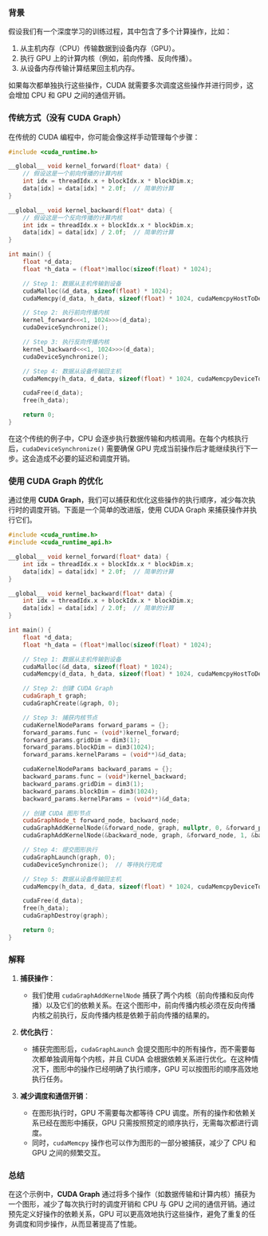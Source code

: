 ### 背景

假设我们有一个深度学习的训练过程，其中包含了多个计算操作，比如：

1. 从主机内存（CPU）传输数据到设备内存（GPU）。
2. 执行 GPU 上的计算内核（例如，前向传播、反向传播）。
3. 从设备内存传输计算结果回主机内存。

如果每次都单独执行这些操作，CUDA 就需要多次调度这些操作并进行同步，这会增加 CPU 和 GPU 之间的通信开销。

### 传统方式（没有 CUDA Graph）

在传统的 CUDA 编程中，你可能会像这样手动管理每个步骤：

```cpp
#include <cuda_runtime.h>

__global__ void kernel_forward(float* data) {
    // 假设这是一个前向传播的计算内核
    int idx = threadIdx.x + blockIdx.x * blockDim.x;
    data[idx] = data[idx] * 2.0f;  // 简单的计算
}

__global__ void kernel_backward(float* data) {
    // 假设这是一个反向传播的计算内核
    int idx = threadIdx.x + blockIdx.x * blockDim.x;
    data[idx] = data[idx] / 2.0f;  // 简单的计算
}

int main() {
    float *d_data;
    float *h_data = (float*)malloc(sizeof(float) * 1024);

    // Step 1: 数据从主机传输到设备
    cudaMalloc(&d_data, sizeof(float) * 1024);
    cudaMemcpy(d_data, h_data, sizeof(float) * 1024, cudaMemcpyHostToDevice);

    // Step 2: 执行前向传播内核
    kernel_forward<<<1, 1024>>>(d_data);
    cudaDeviceSynchronize();

    // Step 3: 执行反向传播内核
    kernel_backward<<<1, 1024>>>(d_data);
    cudaDeviceSynchronize();

    // Step 4: 数据从设备传输回主机
    cudaMemcpy(h_data, d_data, sizeof(float) * 1024, cudaMemcpyDeviceToHost);

    cudaFree(d_data);
    free(h_data);

    return 0;
}
```

在这个传统的例子中，CPU 会逐步执行数据传输和内核调用。在每个内核执行后，`cudaDeviceSynchronize()` 需要确保 GPU 完成当前操作后才能继续执行下一步。这会造成不必要的延迟和调度开销。

### 使用 CUDA Graph 的优化

通过使用 **CUDA Graph**，我们可以捕获和优化这些操作的执行顺序，减少每次执行时的调度开销。下面是一个简单的改进版，使用 CUDA Graph 来捕获操作并执行它们。

```cpp
#include <cuda_runtime.h>
#include <cuda_runtime_api.h>

__global__ void kernel_forward(float* data) {
    int idx = threadIdx.x + blockIdx.x * blockDim.x;
    data[idx] = data[idx] * 2.0f;  // 简单的计算
}

__global__ void kernel_backward(float* data) {
    int idx = threadIdx.x + blockIdx.x * blockDim.x;
    data[idx] = data[idx] / 2.0f;  // 简单的计算
}

int main() {
    float *d_data;
    float *h_data = (float*)malloc(sizeof(float) * 1024);

    // Step 1: 数据从主机传输到设备
    cudaMalloc(&d_data, sizeof(float) * 1024);
    cudaMemcpy(d_data, h_data, sizeof(float) * 1024, cudaMemcpyHostToDevice);

    // Step 2: 创建 CUDA Graph
    cudaGraph_t graph;
    cudaGraphCreate(&graph, 0);

    // Step 3: 捕获内核节点
    cudaKernelNodeParams forward_params = {};
    forward_params.func = (void*)kernel_forward;
    forward_params.gridDim = dim3(1);
    forward_params.blockDim = dim3(1024);
    forward_params.kernelParams = (void**)&d_data;

    cudaKernelNodeParams backward_params = {};
    backward_params.func = (void*)kernel_backward;
    backward_params.gridDim = dim3(1);
    backward_params.blockDim = dim3(1024);
    backward_params.kernelParams = (void**)&d_data;

    // 创建 CUDA 图形节点
    cudaGraphNode_t forward_node, backward_node;
    cudaGraphAddKernelNode(&forward_node, graph, nullptr, 0, &forward_params);
    cudaGraphAddKernelNode(&backward_node, graph, &forward_node, 1, &backward_params);

    // Step 4: 提交图形执行
    cudaGraphLaunch(graph, 0);
    cudaDeviceSynchronize();  // 等待执行完成

    // Step 5: 数据从设备传输回主机
    cudaMemcpy(h_data, d_data, sizeof(float) * 1024, cudaMemcpyDeviceToHost);

    cudaFree(d_data);
    free(h_data);
    cudaGraphDestroy(graph);

    return 0;
}
```

### 解释

1. **捕获操作**：

   * 我们使用 `cudaGraphAddKernelNode` 捕获了两个内核（前向传播和反向传播）以及它们的依赖关系。在这个图形中，前向传播内核必须在反向传播内核之前执行，反向传播内核是依赖于前向传播的结果的。

2. **优化执行**：

   * 捕获完图形后，`cudaGraphLaunch` 会提交图形中的所有操作，而不需要每次都单独调用每个内核，并且 CUDA 会根据依赖关系进行优化。在这种情况下，图形中的操作已经明确了执行顺序，GPU 可以按图形的顺序高效地执行任务。

3. **减少调度和通信开销**：

   * 在图形执行时，GPU 不需要每次都等待 CPU 调度。所有的操作和依赖关系已经在图形中捕获，GPU 只需按照预定的顺序执行，无需每次都进行调度。
   * 同时，`cudaMemcpy` 操作也可以作为图形的一部分被捕获，减少了 CPU 和 GPU 之间的频繁交互。

### 总结

在这个示例中，**CUDA Graph** 通过将多个操作（如数据传输和计算内核）捕获为一个图形，减少了每次执行时的调度开销和 CPU 与 GPU 之间的通信开销。通过预先定义好操作的依赖关系，GPU 可以更高效地执行这些操作，避免了重复的任务调度和同步操作，从而显著提高了性能。
